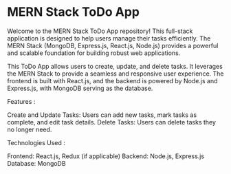 # MERN Stack ToDo App

Welcome to the MERN Stack ToDo App repository! This full-stack application is designed to help users manage their tasks efficiently. The MERN Stack (MongoDB, Express.js, React.js, Node.js) provides a powerful and scalable foundation for building robust web applications.

This ToDo App allows users to create, update, and delete tasks. It leverages the MERN Stack to provide a seamless and responsive user experience. The frontend is built with React.js, and the backend is powered by Node.js and Express.js, with MongoDB serving as the database.


Features :

Create and Update Tasks: Users can add new tasks, mark tasks as complete, and edit task details.
Delete Tasks: Users can delete tasks they no longer need.

Technologies Used :

Frontend: React.js, Redux (if applicable)
Backend: Node.js, Express.js
Database: MongoDB
